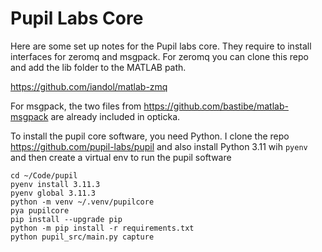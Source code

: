# Pupil Labs Core

Here are some set up notes for the Pupil labs core. They require to install interfaces for zeromq and msgpack. For zeromq you can clone this repo and add the lib folder to the MATLAB path.

https://github.com/iandol/matlab-zmq

For msgpack, the two files from https://github.com/bastibe/matlab-msgpack are already included in opticka.

To install the pupil core software, you need Python. I clone the repo https://github.com/pupil-labs/pupil and also install Python 3.11 wih `pyenv` and then create a virtual env to run the pupil software

```
cd ~/Code/pupil
pyenv install 3.11.3
pyenv global 3.11.3
python -m venv ~/.venv/pupilcore
pya pupilcore
pip install --upgrade pip
python -m pip install -r requirements.txt
python pupil_src/main.py capture
```

